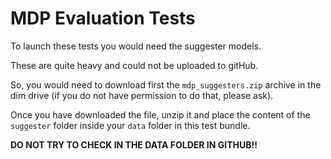 # MDP Evaluation Tests

To launch these tests you would need the suggester models. 

These are quite heavy and could not be uploaded to gitHub.

So, you would need to download first the `mdp_suggesters.zip` archive in the dim drive (if you do not have permission to do that, please ask).

Once you have downloaded the file, unzip it and place the content of the `suggester` folder inside your `data` folder in this test bundle. 

**DO NOT TRY TO CHECK IN THE DATA FOLDER IN GITHUB!!**